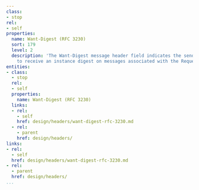```yaml
---
class:
- stop
rel:
- self
properties:
  name: Want-Digest (RFC 3230)
  sort: 179
  level: 2
  description: 'The Want-Digest message header field indicates the sender''s desire
    to receive an instance digest on messages associated with the Request-URI. '
entities:
- class:
  - stop
  rel:
  - self
  properties:
    name: Want-Digest (RFC 3230)
  links:
  - rel:
    - self
    href: design/headers/want-digest-rfc-3230.md
  - rel:
    - parent
    href: design/headers/
links:
- rel:
  - self
  href: design/headers/want-digest-rfc-3230.md
- rel:
  - parent
  href: design/headers/
...
```

